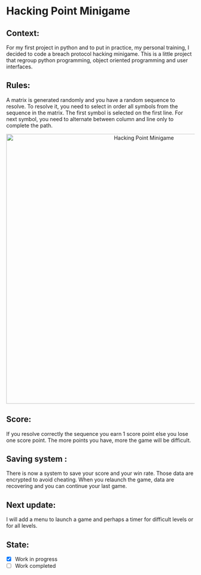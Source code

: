 # Hacking Point Minigame
## Context:
For my first project in python and to put in practice, my personal training, I decided to code a breach protocol hacking minigame. This is a little project that regroup python programming, object oriented programming and user interfaces.
## Rules:
A matrix is generated randomly and you have a random sequence to resolve. To resolve it, you need to select in order all symbols from the sequence in the matrix. The first symbol is selected on the first line. For next symbol, you need to alternate between column and line only to complete the path.

<p align="center">
  <img width="720" alt="Hacking Point Minigame" src="https://user-images.githubusercontent.com/73184884/177358359-1ca165b9-1d9a-4f4c-b944-061ccb9c03a2.png">
</p>

## Score:
If you resolve correctly the sequence you earn 1 score point else you lose one score point. The more points you have, more the game will be difficult.
## Saving system :
There is now a system to save your score and your win rate. Those data are encrypted to avoid cheating. When you relaunch the game, data are recovering and you can continue your last game.
## Next update:
I will add a menu to launch a game and perhaps a timer for difficult levels or for all levels.
## State:
- [X] Work in progress
- [ ] Work completed
